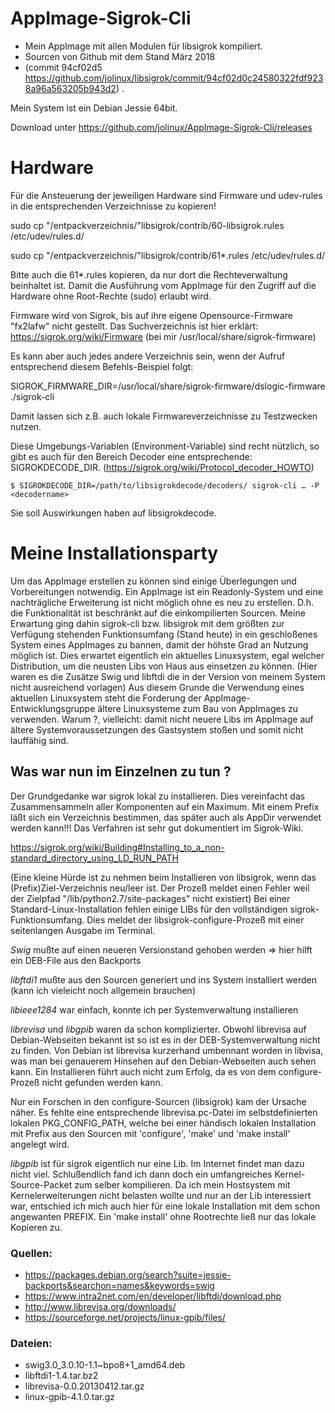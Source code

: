 # AppImage-Sigrok-Cli
* Mein AppImage mit allen Modulen für libsigrok kompiliert.
* Sourcen von Github mit dem Stand März 2018 
* (commit 94cf02d5 https://github.com/jolinux/libsigrok/commit/94cf02d0c24580322fdf9238a96a563205b943d2) .

Mein System ist ein Debian Jessie 64bit.

Download unter 
https://github.com/jolinux/AppImage-Sigrok-Cli/releases

# Hardware
Für die Ansteuerung der jeweiligen Hardware sind Firmware und udev-rules in die entsprechenden Verzeichnisse zu kopieren!

sudo cp "/entpackverzeichnis/"libsigrok/contrib/60-libsigrok.rules /etc/udev/rules.d/

sudo cp "/entpackverzeichnis/"libsigrok/contrib/61*.rules /etc/udev/rules.d/

Bitte auch die 61*.rules kopieren, da nur dort die Rechteverwaltung beinhaltet ist. Damit die Ausführung vom AppImage 
für den Zugriff auf die Hardware ohne Root-Rechte (sudo) erlaubt wird.

Firmware wird von Sigrok, bis auf ihre eigene Opensource-Firmware "fx2lafw" nicht gestellt.
Das Suchverzeichnis ist hier erklärt:
https://sigrok.org/wiki/Firmware
(bei mir /usr/local/share/sigrok-firmware)

Es kann aber auch jedes andere Verzeichnis sein, wenn der Aufruf entsprechend diesem Befehls-Beispiel folgt:

SIGROK_FIRMWARE_DIR=/usr/local/share/sigrok-firmware/dslogic-firmware ./sigrok-cli

Damit lassen sich z.B. auch lokale Firmwareverzeichnisse zu Testzwecken nutzen. 

Diese Umgebungs-Variablen (Environment-Variable) sind recht nützlich, so gibt es auch für den Bereich Decoder 
eine entsprechende:  SIGROKDECODE_DIR. (https://sigrok.org/wiki/Protocol_decoder_HOWTO)

 `$ SIGROKDECODE_DIR=/path/to/libsigrokdecode/decoders/ sigrok-cli … -P <decodername>`
 
 Sie soll Auswirkungen haben auf libsigrokdecode.



# Meine Installationsparty
Um das AppImage erstellen zu können sind einige Überlegungen und Vorbereitungen notwendig.
Ein AppImage ist ein Readonly-System und eine nachträgliche Erweiterung ist nicht möglich ohne es neu zu erstellen.
D.h. die Funktionalität ist beschränkt auf die einkompilierten Sourcen. Meine Erwartung ging dahin sigrok-cli bzw. 
libsigrok mit dem größten zur Verfügung stehenden Funktionsumfang (Stand heute) in ein geschloßenes System eines 
AppImages zu bannen, damit der höhste Grad an Nutzung möglich ist.
Dies erwartet eigentlich ein aktuelles Linuxsystem, egal welcher Distribution, um die neusten Libs von Haus aus einsetzen zu können. (Hier waren es die Zusätze Swig und libftdi die in der Version von meinem System nicht ausreichend vorlagen)
Aus diesem Grunde die Verwendung eines aktuellen Linuxsystem steht die Forderung der AppImage-Entwicklungsgruppe ältere
Linuxsysteme zum Bau von AppImages zu verwenden. Warum ?, vielleicht: damit nicht neuere Libs im AppImage auf ältere 
Systemvoraussetzungen des Gastsystem stoßen und somit nicht lauffähig sind.

## Was war nun im Einzelnen zu tun ?
Der Grundgedanke war sigrok lokal zu installieren. Dies vereinfacht das Zusammensammeln aller Komponenten auf ein Maximum.
Mit einem Prefix läßt sich ein Verzeichnis bestimmen, das später auch als AppDir verwendet werden kann!!!
Das Verfahren ist sehr gut dokumentiert im Sigrok-Wiki.

https://sigrok.org/wiki/Building#Installing_to_a_non-standard_directory_using_LD_RUN_PATH

(Eine kleine Hürde ist zu nehmen beim Installieren von libsigrok, wenn das (Prefix)Ziel-Verzeichnis neu/leer ist. 
Der Prozeß meldet einen Fehler weil der Zielpfad "/lib/python2.7/site-packages" nicht existiert)
Bei einer Standard-Linux-Installation fehlen einige LIBs für den vollständigen sigrok-Funktionsumfang. Dies meldet der
libsigrok-configure-Prozeß mit einer seitenlangen Ausgabe im Terminal.

_Swig_ mußte auf einen neueren Versionstand gehoben werden => hier hilft ein DEB-File aus den Backports

_libftdi1_ mußte aus den Sourcen generiert und ins System installiert werden (kann ich vieleicht noch allgemein brauchen) 

_libieee1284_ war einfach, konnte ich per Systemverwaltung installieren 

_librevisa_ und _libgpib_ waren da schon komplizierter. Obwohl librevisa auf Debian-Webseiten bekannt ist so ist es in der DEB-Systemverwaltung nicht zu finden. Von Debian ist librevisa kurzerhand umbennant worden in libvisa, was man bei genauerem Hinsehen auf den Debian-Webseiten auch sehen kann. Ein Installieren führt auch nicht zum Erfolg, da es von dem 
configure-Prozeß nicht gefunden werden kann. 

Nur ein Forschen in den configure-Sourcen (libsigrok) kam der Ursache näher. Es fehlte eine entsprechende librevisa.pc-Datei im selbstdefinierten lokalen PKG_CONFIG_PATH, welche bei einer händisch lokalen Installation mit Prefix aus den Sourcen mit 'configure', 'make' und 'make install' angelegt wird.

_libgpib_ ist für sigrok eigentlich nur eine Lib. Im Internet findet man dazu nicht viel. Schlußendlich fand ich dann doch ein umfangreiches Kernel-Source-Packet zum selber kompilieren. Da ich mein Hostsystem mit Kernelerweiterungen nicht belasten wollte und nur an der Lib interessiert war, entschied ich mich auch hier für eine lokale Installation mit dem schon angewanten PREFIX. Ein 'make install' ohne Rootrechte ließ nur das lokale Kopieren zu.

### Quellen:
* https://packages.debian.org/search?suite=jessie-backports&searchon=names&keywords=swig
* https://www.intra2net.com/en/developer/libftdi/download.php
* http://www.librevisa.org/downloads/
* https://sourceforge.net/projects/linux-gpib/files/


### Dateien:
* swig3.0_3.0.10-1.1~bpo8+1_amd64.deb
* libftdi1-1.4.tar.bz2
* librevisa-0.0.20130412.tar.gz
* linux-gpib-4.1.0.tar.gz
